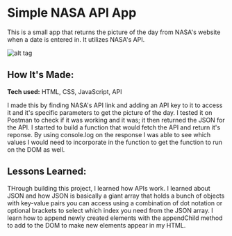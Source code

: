 # Simple NASA API App
This is a small app that returns the picture of the day from NASA's website when a date is entered in. It utilizes NASA's API.


![alt tag](http://i66.tinypic.com/1zq6b2a.png)

## How It's Made:

**Tech used:** HTML, CSS, JavaScript, API

I made this by finding NASA's API link and adding an API key to it to access it and it's specific parameters to get the picture of the day. I tested it on Postman to check if it was working and it was; it then returned the JSON for the API. I started to build a function that would fetch the API and return it's reponse. By using console.log on the response I was able to see which values I would need to incorporate in the function to get the function to run on the DOM as well.


## Lessons Learned:

THrough building this project, I learned how APIs work. I learned about JSON and how JSON is basically a giant array that holds a bunch of objects with key-value pairs you can access using a combination of dot notation or optional brackets to select which index you need from the JSON array. I learn how to append newly created elements with the appendChild method to add to the DOM to make new elements appear in my HTML.


